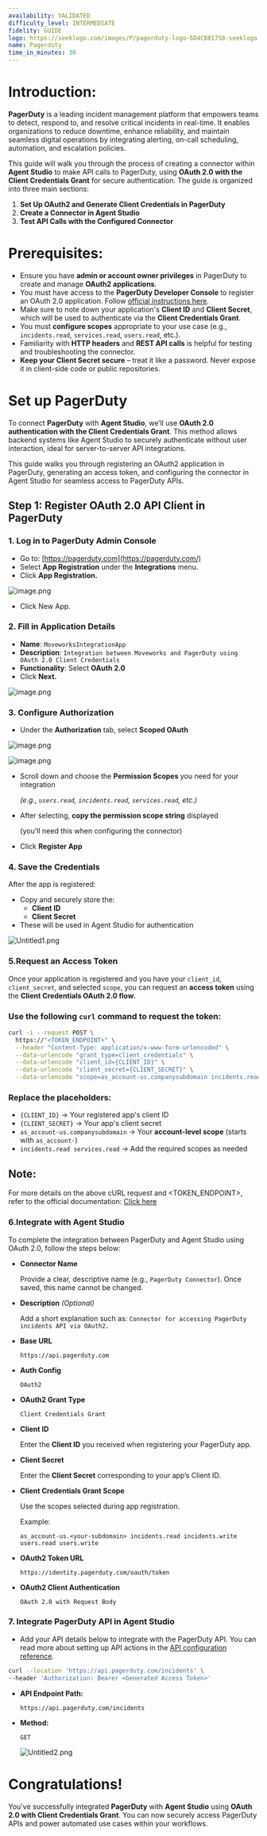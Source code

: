 ```yaml
---
availability: VALIDATED
difficulty_level: INTERMEDIATE
fidelity: GUIDE
logo: https://seeklogo.com/images/P/pagerduty-logo-5D4CB81758-seeklogo.com.png
name: Pagerduty
time_in_minutes: 30
---
```


# Introduction:

**PagerDuty** is a leading incident management platform that empowers teams to detect, respond to, and resolve critical incidents in real-time. It enables organizations to reduce downtime, enhance reliability, and maintain seamless digital operations by integrating alerting, on-call scheduling, automation, and escalation policies.

This guide will walk you through the process of creating a connector within **Agent Studio** to make API calls to PagerDuty, using **OAuth 2.0 with the Client Credentials Grant** for secure authentication. The guide is organized into three main sections:

1. **Set Up OAuth2 and Generate Client Credentials in PagerDuty**
2. **Create a Connector in Agent Studio**
3. **Test API Calls with the Configured Connector**

# **Prerequisites:**

- Ensure you have **admin or account owner privileges** in PagerDuty to create and manage **OAuth2 applications**.
- You must have access to the **PagerDuty Developer Console** to register an OAuth 2.0 application. Follow [official instructions here](https://developer.pagerduty.com/docs/app-oauth-token).
- Make sure to note down your application's **Client ID** and **Client Secret**, which will be used to authenticate via the **Client Credentials Grant**.
- You must **configure scopes** appropriate to your use case (e.g., `incidents.read`, `services.read`, `users.read`, etc.).
- Familiarity with **HTTP headers** and **REST API calls** is helpful for testing and troubleshooting the connector.
- **Keep your Client Secret secure** – treat it like a password. Never expose it in client-side code or public repositories.

# Set up PagerDuty

To connect **PagerDuty** with **Agent Studio**, we’ll use **OAuth 2.0 authentication with the Client Credentials Grant**. This method allows backend systems like Agent Studio to securely authenticate without user interaction, ideal for server-to-server API integrations.

This guide walks you through registering an OAuth2 application in PagerDuty, generating an access token, and configuring the connector in Agent Studio for seamless access to PagerDuty APIs.

## Step 1: Register OAuth 2.0 API Client in PagerDuty

### 1. Log in to PagerDuty Admin Console

- Go to: [https://pagerduty.com](https://pagerduty.com/)
- Select **App Registration** under the **Integrations** menu.
- Click **App Registration.**

![image.png](image.png)

- Click New App.

### 2. Fill in Application Details

- **Name**: `MoveworksIntegrationApp`
- **Description**: `Integration between Moveworks and PagerDuty using OAuth 2.0 Client Credentials`
- **Functionality**: Select **OAuth 2.0**
- Click **Next.**

![image.png](image%201.png)

### 3. Configure Authorization

- Under the **Authorization** tab, select **Scoped OAuth**

![image.png](image%202.png)

![image.png](image%203.png)

- Scroll down and choose the **Permission Scopes** you need for your integration
    
    *(e.g., `users.read`, `incidents.read`, `services.read`, etc.)*
    
- After selecting, **copy the permission scope string** displayed
    
    (you'll need this when configuring the connector)
    
- Click **Register App**

### 4. Save the Credentials

After the app is registered:

- Copy and securely store the:
    - **Client ID**
    - **Client Secret**
- These will be used in Agent Studio for authentication

![Untitled1.png](Untitled1.png)

### **5.Request an Access Token**

Once your application is registered and you have your `client_id`, `client_secret`, and selected `scope`, you can request an **access token** using the **Client Credentials OAuth 2.0 flow**.

### Use the following `curl` command to request the token:

```bash
curl -i --request POST \
  https://"<TOKEN_ENDPOINT>" \
  --header "Content-Type: application/x-www-form-urlencoded" \
  --data-urlencode "grant_type=client_credentials" \
  --data-urlencode "client_id={CLIENT_ID}" \
  --data-urlencode "client_secret={CLIENT_SECRET}" \
  --data-urlencode "scope=as_account-us.companysubdomain incidents.read services.read"

```

### Replace the placeholders:

- `{CLIENT_ID}` → Your registered app's client ID
- `{CLIENT_SECRET}` → Your app's client secret
- `as_account-us.companysubdomain` → Your **account-level scope** (starts with `as_account-`)
- `incidents.read services.read` → Add the required scopes as needed

## Note:

For more details on the above cURL request and <TOKEN_ENDPOINT>, refer to the official documentation: [Click here](https://developer.pagerduty.com/docs/app-oauth-token)

### **6.Integrate with Agent Studio**

To complete the integration between PagerDuty and Agent Studio using OAuth 2.0, follow the steps below:

- **Connector Name**
    
    Provide a clear, descriptive name (e.g., `PagerDuty Connector`). Once saved, this name cannot be changed.
    
- **Description** *(Optional)*
    
    Add a short explanation such as: `Connector for accessing PagerDuty incidents API via OAuth2.`
    
- **Base URL**
    
    `https://api.pagerduty.com`
    
- **Auth Config**
    
    `OAuth2`
    
- **OAuth2 Grant Type**
    
    `Client Credentials Grant`
    
- **Client ID**
    
    Enter the **Client ID** you received when registering your PagerDuty app.
    
- **Client Secret**
    
    Enter the **Client Secret** corresponding to your app’s Client ID.
    
- **Client Credentials Grant Scope**
    
    Use the scopes selected during app registration.
    
    Example:
    
    `as_account-us.<your-subdomain> incidents.read incidents.write users.read users.write`
    
- **OAuth2 Token URL**
    
    `https://identity.pagerduty.com/oauth/token`
    
- **OAuth2 Client Authentication**
    
    `OAuth 2.0 with Request Body`
    

### **7. Integrate PagerDuty API in Agent Studio**

- Add your API details below to integrate with the PagerDuty API. You can read more about setting up API actions in the [API configuration reference](https://help.moveworks.com/docs/http-action-data-bank-legacy).

```bash
curl --location 'https://api.pagerduty.com/incidents' \
--header 'Authorization: Bearer <Generated Access Token>'
```

- **API Endpoint Path:**
    
    `https://api.pagerduty.com/incidents`
    
- **Method:**
    
    `GET`
    
    ![Untitled2.png](Untitled2.png)
    

# **Congratulations!**

You've successfully integrated **PagerDuty** with **Agent Studio** using **OAuth 2.0 with Client Credentials Grant**. You can now securely access PagerDuty APIs and power automated use cases within your workflows.